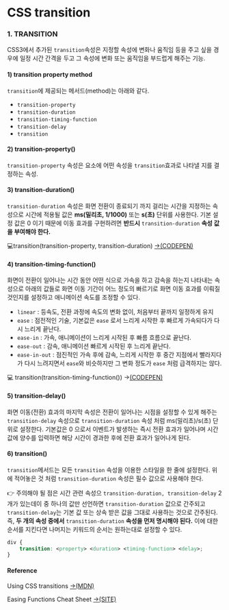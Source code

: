 # CSS transition

### 1. TRANSITION

CSS3에서 추가된 `transition`속성은 지정할 속성에 변화나 움직임 등을 주고 싶을 경우에 일정 시간 간격을 두고 그 속성에 변화 또는 움직임을 부드럽게 해주는 기능.

#### 1\) transition property method

`transition`에 제공되는 메서드\(method\)는 아래와 같다.

* `transition-property`
* `transition-duration`
* `transition-timing-function`
* `transition-delay`
* `transition`

#### 2\) transition-property\(\)

`transition-property` 속성은 요소에 어떤 속성을 `transition`효과로 나타낼 지를 결정하는 속성.

#### 3\) transition-duration\(\)

`transition-duration` 속성은 화면 전환이 종료되기 까지 걸리는 시간을 지정하는 속성으로 시간에 적용될 값은 **ms\(밀리초, 1/1000\)** 또는 **s\(초\)** 단위를 사용한다. 기본 설정 값은 0 이기 때문에 이동 효과를 구현하려면 **반드시** `transition-duration` **속성 값을 부여해야 한다.**

💻transition\(transition-property, transition-duration\) [→\(CODEPEN\)](https://codepen.io/vi2920va/full/xxEBJzm)

#### 4\) transition-timing-function\(\)

화면이 전환이 일어나는 시간 동안 어떤 식으로 가속을 하고 감속을 하는지 나타내는 속성으로 아래의 값들로 화면 이동 기간이 어느 정도의 빠르기로 화면 이동 효과를 이뤄질 것인지를 설정하고 애니메이션 속도를 조정할 수 있다.

* `linear` : 등속도, 전환 과정에 속도의 변화 없이, 처음부터 끝까지 일정하게 유지
* `ease` : 점전적인 기술, 기본값은 `ease` 로서 느리게 시작한 후 빠르게 가속되다가 다시 느리게 끝난다.
* `ease-in` : 가속, 애니메이션이 느리게 시작된 후 빠름 흐름으로 끝난다.
* `ease-out` : 감속, 애니메이션 빠르게 시작된 후 느리게 끝난다.
* `ease-in-out` : 점진적인 가속 후에 감속, 느리게 시작한 후 중간 지점에서 빨라지다가 다시 느려지면서 `ease`와 비슷하지만 그 변화 정도가 `ease` 처럼 급격하지는 않다.

💻 transition\(transition-timing-function\(\)\) →[\(CODEPEN\)](https://codepen.io/vi2920va/full/oNzVPbX)

#### 5\) transition-delay\(\)

 화면 이동\(전환\) 효과의 마지막 속성은 전환이 일어나는 시점을 설정할 수 있게 해주는`transition-delay` 속성으로 `transition-duration` 속성 처럼  ms\(밀리초\)/s\(초\) 단위로 설정한다. 기본값은 0 으로서 이벤트가 발생하는 즉시 전환 효과가 일어나며  시간 값에 양수를 입력하면 해당 시간이 경과한 후에 전환 효과가 일어나게 된다.

#### 6\) transition\(\)

`transition`메서드는 모든 `transition` 속성을 이용한 스타일을 한 줄에 설정한다. 위에 적어놓은 것 처럼 `transition-duration` 속성은 필수 값으로 사용해야 한다.

👉 주의해야 될 점은 시간 관련 속성으 `transition-duration, transition-delay` 2개가 있는데이 중 하나의 값만 선언하면 `transition-duration` 값으로 간주되고`transition-delay`는 기본 값 또는 상속 받은 값을 그대로 사용하는 것으로 간주된다. 즉, **두 개의 속성 중에서** `transition-duration` **속성을 먼저 명시해야 된다.** 이에 대한 순서를 지킨다면 나머지는 키워드의 순서는 원하는대로 설정할 수 있다.

```css
div {
    transition: <property> <duration> <timing-function> <delay>;
}
```

#### Reference

Using CSS transitions [→\(MDN\)](https://developer.mozilla.org/en-US/docs/Web/CSS/CSS_Transitions/Using_CSS_transitions)

 Easing Functions Cheat Sheet [→\(SITE\)](https://easings.net/)

####   



